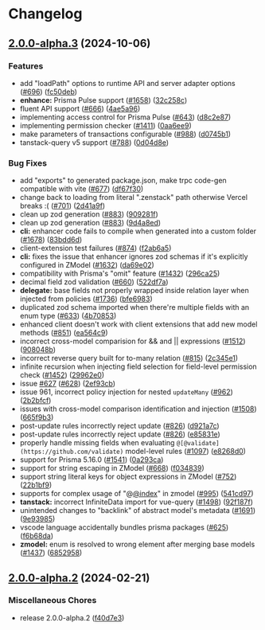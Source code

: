 # Changelog

## [2.0.0-alpha.3](https://github.com/wittech/zenstack/compare/v2.0.0-alpha.2...v2.0.0-alpha.3) (2024-10-06)


### Features

* add "loadPath" options to runtime API and server adapter options ([#696](https://github.com/wittech/zenstack/issues/696)) ([fc50deb](https://github.com/wittech/zenstack/commit/fc50deb6e70acc78dcb66b17e564a6fc84475970))
* **enhance:** Prisma Pulse support ([#1658](https://github.com/wittech/zenstack/issues/1658)) ([32c258c](https://github.com/wittech/zenstack/commit/32c258c120628d2742f90da4edd8e377a3e672e7))
* fluent API support ([#666](https://github.com/wittech/zenstack/issues/666)) ([4ae5a96](https://github.com/wittech/zenstack/commit/4ae5a96ee2976dedbdb0b207f48c082c48b3f9ce))
* implementing access control for Prisma Pulse ([#643](https://github.com/wittech/zenstack/issues/643)) ([d8c2e87](https://github.com/wittech/zenstack/commit/d8c2e8717e5fd3facb177443c8ef1baec89a81d5))
* implementing permission checker ([#1411](https://github.com/wittech/zenstack/issues/1411)) ([0aa6ee9](https://github.com/wittech/zenstack/commit/0aa6ee961bab005705287184b670ae9a3a57f06d))
* make parameters of transactions configurable ([#988](https://github.com/wittech/zenstack/issues/988)) ([d0745b1](https://github.com/wittech/zenstack/commit/d0745b149a5ce6abfef546de0b9243ddc4f6e765))
* tanstack-query v5 support ([#788](https://github.com/wittech/zenstack/issues/788)) ([0d04d8e](https://github.com/wittech/zenstack/commit/0d04d8e6dabd66ee06e98971cb4e1007c4ecd466))


### Bug Fixes

* add "exports" to generated package.json, make trpc code-gen compatible with vite ([#677](https://github.com/wittech/zenstack/issues/677)) ([df67f30](https://github.com/wittech/zenstack/commit/df67f301119db23e5048464de2f73bff1a2adffc))
* change back to loading from literal ".zenstack" path otherwise Vercel breaks :( ([#701](https://github.com/wittech/zenstack/issues/701)) ([2d41a9f](https://github.com/wittech/zenstack/commit/2d41a9fcffab2fa228356a5cc45b4c2ecd62fd63))
* clean up zod generation ([#883](https://github.com/wittech/zenstack/issues/883)) ([909281f](https://github.com/wittech/zenstack/commit/909281f8090734322c0cab09d0187b6b5e813c9a))
* clean up zod generation ([#883](https://github.com/wittech/zenstack/issues/883)) ([9d4a8ed](https://github.com/wittech/zenstack/commit/9d4a8ede7d42d1966fd5a12d64a5992092f4bc7d))
* **cli:** enhancer code fails to compile when generated into a custom folder ([#1678](https://github.com/wittech/zenstack/issues/1678)) ([83bdd6d](https://github.com/wittech/zenstack/commit/83bdd6df5ce9b7604ec64d32fb318e244c96d560))
* client-extension test failures ([#874](https://github.com/wittech/zenstack/issues/874)) ([f2ab6a5](https://github.com/wittech/zenstack/commit/f2ab6a521195c4981fd89a5d4094e4130c5b336c))
* **cli:** fixes the issue that enhancer ignores zod schemas if it's explicitly configured in ZModel ([#1632](https://github.com/wittech/zenstack/issues/1632)) ([da69e02](https://github.com/wittech/zenstack/commit/da69e0210bf6bb734236b72d0dc8b9382c786614))
* compatibility with Prisma's "omit" feature ([#1432](https://github.com/wittech/zenstack/issues/1432)) ([296ca25](https://github.com/wittech/zenstack/commit/296ca259c8dd3e38fa988378df4a9e351a11b20b))
* decimal field zod validation ([#660](https://github.com/wittech/zenstack/issues/660)) ([522df7a](https://github.com/wittech/zenstack/commit/522df7ac0d42aee1dbc29b42e8acfa431771bb3b))
* **delegate:** base fields not properly wrapped inside relation layer when injected from policies ([#1736](https://github.com/wittech/zenstack/issues/1736)) ([bfe6983](https://github.com/wittech/zenstack/commit/bfe698390c689dbe4350f7989cc6a1974ff1aad5))
* duplicated zod schema imported when there're multiple fields with an enum type ([#633](https://github.com/wittech/zenstack/issues/633)) ([4b70853](https://github.com/wittech/zenstack/commit/4b70853868c8f456ed1fd3dd836f0f2e36ed3e11))
* enhanced client doesn't work with client extensions that add new model methods ([#851](https://github.com/wittech/zenstack/issues/851)) ([ea564c9](https://github.com/wittech/zenstack/commit/ea564c93e9ca2a888c0e53216633d66c733f6beb))
* incorrect cross-model comparision for && and || expressions ([#1512](https://github.com/wittech/zenstack/issues/1512)) ([908048b](https://github.com/wittech/zenstack/commit/908048b01430ff6552e8df558d5b5905136ea5cc))
* incorrect reverse query built for to-many relation ([#815](https://github.com/wittech/zenstack/issues/815)) ([2c345e1](https://github.com/wittech/zenstack/commit/2c345e1d4fe7274b7a08c1178afccede1d694327))
* infinite recursion when injecting field selection for field-level permission check ([#1452](https://github.com/wittech/zenstack/issues/1452)) ([29962e0](https://github.com/wittech/zenstack/commit/29962e0b48a73ae6d42f43f2575048ba9cf6a953))
* issue [#627](https://github.com/wittech/zenstack/issues/627) ([#628](https://github.com/wittech/zenstack/issues/628)) ([2ef93cb](https://github.com/wittech/zenstack/commit/2ef93cb932e7aed6923cd3d7e69069d0c9ff161b))
* issue 961, incorrect policy injection for nested `updateMany` ([#962](https://github.com/wittech/zenstack/issues/962)) ([2b2bfcf](https://github.com/wittech/zenstack/commit/2b2bfcff965f9a70ff2764e6fbc7613b6f061685))
* issues with cross-model comparison identification and injection ([#1508](https://github.com/wittech/zenstack/issues/1508)) ([665f9b3](https://github.com/wittech/zenstack/commit/665f9b33b58acc5170c4ccb8e73be525fbb89734))
* post-update rules incorrectly reject update ([#826](https://github.com/wittech/zenstack/issues/826)) ([d921a7c](https://github.com/wittech/zenstack/commit/d921a7ca6bef0341ccf5bc50e195156695129e7f))
* post-update rules incorrectly reject update ([#826](https://github.com/wittech/zenstack/issues/826)) ([e85831e](https://github.com/wittech/zenstack/commit/e85831e98d08a433febb5a8fecf8d539150ced08))
* properly handle missing fields when evaluating `@[@validate](https://github.com/validate)` model-level rules ([#1097](https://github.com/wittech/zenstack/issues/1097)) ([e8268d0](https://github.com/wittech/zenstack/commit/e8268d03ae12f3ccbcf1bb1c531a2816b22f6da8))
* support for Prisma 5.16.0 ([#1541](https://github.com/wittech/zenstack/issues/1541)) ([0a293ca](https://github.com/wittech/zenstack/commit/0a293ca0afebee621848463e05408a39dfa934e2))
* support for string escaping in ZModel ([#668](https://github.com/wittech/zenstack/issues/668)) ([f034839](https://github.com/wittech/zenstack/commit/f034839867fa438da866bd87548b4a18246dee21))
* support string literal keys for object expressions in ZModel ([#752](https://github.com/wittech/zenstack/issues/752)) ([22b1bf9](https://github.com/wittech/zenstack/commit/22b1bf9ddd4062000f2cd7d183e004dd3d5917c6))
* supports for complex usage of "@[@index](https://github.com/index)" in zmodel ([#995](https://github.com/wittech/zenstack/issues/995)) ([541cd97](https://github.com/wittech/zenstack/commit/541cd973081cbbf2d9e2e571ee8f971bc859150c))
* **tanstack:** incorrect InfiniteData import for vue-query ([#1498](https://github.com/wittech/zenstack/issues/1498)) ([92f187f](https://github.com/wittech/zenstack/commit/92f187f9190517df5baca795f12386c12c6694e9))
* unintended changes to "backlink" of abstract model's metadata ([#1691](https://github.com/wittech/zenstack/issues/1691)) ([9e93985](https://github.com/wittech/zenstack/commit/9e93985589abc4d22eba433b7927193b4fd405a6))
* vscode language accidentally bundles prisma packages  ([#625](https://github.com/wittech/zenstack/issues/625)) ([f6b68da](https://github.com/wittech/zenstack/commit/f6b68dabc9e089230bc6d8f8e802e8fbc43a8a69))
* **zmodel:** enum is resolved to wrong element after merging base models ([#1437](https://github.com/wittech/zenstack/issues/1437)) ([6852958](https://github.com/wittech/zenstack/commit/68529580028dfcfce50cb9af78a9b67d72e2a6a5))

## [2.0.0-alpha.2](https://github.com/zenstackhq/zenstack/compare/v2.0.0-alpha.1...v2.0.0-alpha.2) (2024-02-21)


### Miscellaneous Chores

* release 2.0.0-alpha.2 ([f40d7e3](https://github.com/zenstackhq/zenstack/commit/f40d7e3718d4210137a2e131d28b5491d065b914))
